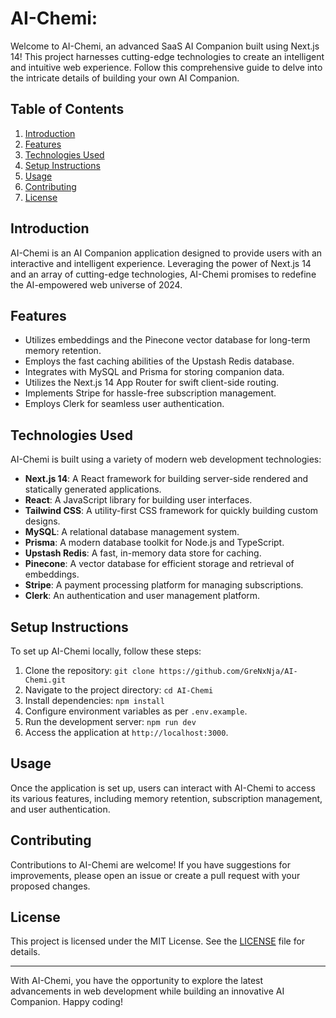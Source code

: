 # AI-Chemi:

Welcome to AI-Chemi, an advanced SaaS AI Companion built using Next.js 14! This project harnesses cutting-edge technologies to create an intelligent and intuitive web experience. Follow this comprehensive guide to delve into the intricate details of building your own AI Companion.

## Table of Contents

1. [Introduction](#introduction)
2. [Features](#features)
3. [Technologies Used](#technologies-used)
4. [Setup Instructions](#setup-instructions)
5. [Usage](#usage)
6. [Contributing](#contributing)
7. [License](#license)

## Introduction

AI-Chemi is an AI Companion application designed to provide users with an interactive and intelligent experience. Leveraging the power of Next.js 14 and an array of cutting-edge technologies, AI-Chemi promises to redefine the AI-empowered web universe of 2024.

## Features

- Utilizes embeddings and the Pinecone vector database for long-term memory retention.
- Employs the fast caching abilities of the Upstash Redis database.
- Integrates with MySQL and Prisma for storing companion data.
- Utilizes the Next.js 14 App Router for swift client-side routing.
- Implements Stripe for hassle-free subscription management.
- Employs Clerk for seamless user authentication.

## Technologies Used

AI-Chemi is built using a variety of modern web development technologies:

- **Next.js 14**: A React framework for building server-side rendered and statically generated applications.
- **React**: A JavaScript library for building user interfaces.
- **Tailwind CSS**: A utility-first CSS framework for quickly building custom designs.
- **MySQL**: A relational database management system.
- **Prisma**: A modern database toolkit for Node.js and TypeScript.
- **Upstash Redis**: A fast, in-memory data store for caching.
- **Pinecone**: A vector database for efficient storage and retrieval of embeddings.
- **Stripe**: A payment processing platform for managing subscriptions.
- **Clerk**: An authentication and user management platform.

## Setup Instructions

To set up AI-Chemi locally, follow these steps:

1. Clone the repository: `git clone https://github.com/GreNxNja/AI-Chemi.git`
2. Navigate to the project directory: `cd AI-Chemi`
3. Install dependencies: `npm install`
4. Configure environment variables as per `.env.example`.
5. Run the development server: `npm run dev`
6. Access the application at `http://localhost:3000`.

## Usage

Once the application is set up, users can interact with AI-Chemi to access its various features, including memory retention, subscription management, and user authentication.

## Contributing

Contributions to AI-Chemi are welcome! If you have suggestions for improvements, please open an issue or create a pull request with your proposed changes.

## License

This project is licensed under the MIT License. See the [LICENSE](LICENSE) file for details.

---

With AI-Chemi, you have the opportunity to explore the latest advancements in web development while building an innovative AI Companion. Happy coding!
